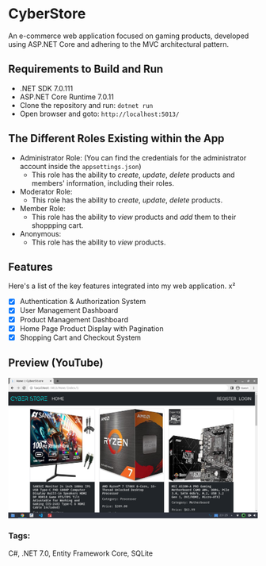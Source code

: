 # CyberStore
An e-commerce web application focused on gaming products, developed using ASP.NET Core and adhering to the MVC architectural pattern.

## Requirements to Build and Run
- .NET SDK 7.0.111
- ASP.NET Core Runtime 7.0.11
- Clone the repository and run: `dotnet run`
- Open browser and goto: `http://localhost:5013/`

## The Different Roles Existing within the App
- Administrator Role:
	(You can find the credentials for the administrator account inside the `appsettings.json`)
	- This role has the ability to *create*, *update*, *delete* products and members' information, including their roles.
- Moderator Role:
	- This role has the ability to *create*, *update*, *delete* products.
- Member Role:
	- This role has the ability to *view* products and *add* them to their shoppping cart.
- Anonymous:
	- This role has the ability to *view* products.

## Features
Here's a  list of the key features integrated into my web application.
x²
- [x] Authentication & Authorization System
- [x] User Management Dashboard
- [x] Product Management Dashboard
- [x] Home Page Product Display with Pagination
- [x] Shopping Cart and Checkout System

## Preview (YouTube)
[![Youtube Link](thumbnail.png)](https://youtu.be/zDk_fEP9v9s?si=bUpubq3EZqUbi58y)



### Tags:
C#, .NET 7.0, Entity Framework Core, SQLite
